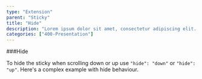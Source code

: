 ```yaml
---
type: "Extension"
parent: "Sticky"
title: "Hide"
description: "Lorem ipsum dolor sit amet, consectetur adipiscing elit. Nunc tempus laoreet leo sit amet iaculis."
categories: ["400-Presentation"]
---
```


###Hide

To hide the sticky when scrolling down or up use `"hide": "down"` or `"hide": "up"`. Here's a complex example with hide behaviour.

<demo>
  <div class="demo_item" data-iframe="iframe/demo/sticky/hide">
  </div>
</demo>
